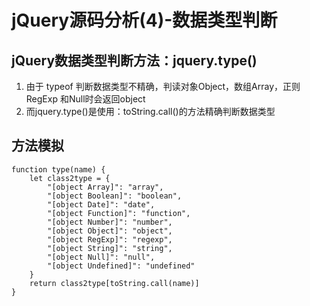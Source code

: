 # jQuery源码分析(4)-数据类型判断
## jQuery数据类型判断方法：jquery.type()
1. 由于 typeof 判断数据类型不精确，判读对象Object，数组Array，正则RegExp 和Null时会返回object
2. 而jquery.type()是使用：toString.call()的方法精确判断数据类型

## 方法模拟
```
function type(name) {
    let class2type = {
        "[object Array]": "array",
        "[object Boolean]": "boolean",
        "[object Date]": "date",
        "[object Function]": "function",
        "[object Number]": "number",
        "[object Object]": "object",
        "[object RegExp]": "regexp",
        "[object String]": "string",
        "[object Null]": "null",
        "[object Undefined]": "undefined"
    }
    return class2type[toString.call(name)]
}
```

